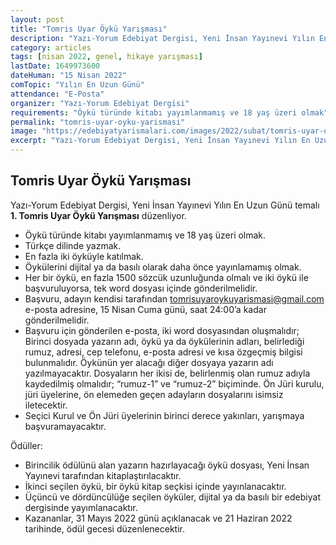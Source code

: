 ```yaml
---
layout: post
title: "Tomris Uyar Öykü Yarışması"
description: "Yazı-Yorum Edebiyat Dergisi, Yeni İnsan Yayınevi Yılın En Uzun Günü temalı 1. Tomris Uyar Öykü Yarışması düzenliyor."
category: articles
tags: [nisan 2022, genel, hikaye yarışması]
lastDate: 1649973600
dateHuman: "15 Nisan 2022"
comTopic: "Yılın En Uzun Günü"
attendance: "E-Posta"
organizer: "Yazı-Yorum Edebiyat Dergisi"
requirements: "Öykü türünde kitabı yayımlanmamış ve 18 yaş üzeri olmak"
permalink: "tomris-uyar-oyku-yarismasi"
image: "https://edebiyatyarismalari.com/images/2022/subat/tomris-uyar-oyku-yarismasi.jpeg"
excerpt: "Yazı-Yorum Edebiyat Dergisi, Yeni İnsan Yayınevi Yılın En Uzun Günü temalı <strong>1. Tomris Uyar Öykü Yarışması</strong> düzenliyor."
---
```


## Tomris Uyar Öykü Yarışması
Yazı-Yorum Edebiyat Dergisi, Yeni İnsan Yayınevi Yılın En Uzun Günü temalı **1. Tomris Uyar Öykü Yarışması** düzenliyor.

- Öykü türünde kitabı yayımlanmamış ve 18 yaş üzeri olmak.
- Türkçe dilinde yazmak.
- En fazla iki öyküyle katılmak.
- Öykülerini dijital ya da basılı olarak daha önce yayınlamamış olmak.
- Her bir öykü, en fazla 1500 sözcük uzunluğunda olmalı ve iki öykü ile başvuruluyorsa, tek word dosyası içinde gönderilmelidir.
- Başvuru, adayın kendisi tarafından tomrisuyaroykuyarismasi@gmail.com e-posta adresine, 15 Nisan Cuma günü, saat 24:00’a kadar gönderilmelidir.
- Başvuru için gönderilen e-posta, iki word dosyasından oluşmalıdır; Birinci dosyada yazarın adı, öykü ya da öykülerinin adları, belirlediği rumuz, adresi, cep telefonu, e-posta adresi ve kısa özgeçmiş bilgisi bulunmalıdır. Öykünün yer alacağı diğer dosyaya yazarın adı yazılmayacaktır. Dosyaların her ikisi de, belirlenmiş olan rumuz adıyla kaydedilmiş olmalıdır; “rumuz-1” ve “rumuz-2” biçiminde. Ön Jüri kurulu, jüri üyelerine, ön elemeden geçen adayların dosyalarını isimsiz iletecektir.
- Seçici Kurul ve Ön Jüri üyelerinin birinci derece yakınları, yarışmaya başvuramayacaktır.

Ödüller:  
- Birincilik ödülünü alan yazarın hazırlayacağı öykü dosyası, Yeni İnsan Yayınevi tarafından kitaplaştırılacaktır.
- İkinci seçilen öykü, bir öykü kitap seçkisi içinde yayınlanacaktır.
- Üçüncü ve dördüncülüğe seçilen öyküler, dijital ya da basılı bir edebiyat dergisinde yayımlanacaktır.
- Kazananlar, 31 Mayıs 2022 günü açıklanacak ve 21 Haziran 2022 tarihinde, ödül gecesi düzenlenecektir.